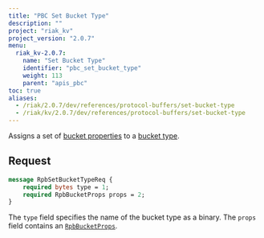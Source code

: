 ```yaml
---
title: "PBC Set Bucket Type"
description: ""
project: "riak_kv"
project_version: "2.0.7"
menu:
  riak_kv-2.0.7:
    name: "Set Bucket Type"
    identifier: "pbc_set_bucket_type"
    weight: 113
    parent: "apis_pbc"
toc: true
aliases:
  - /riak/2.0.7/dev/references/protocol-buffers/set-bucket-type
  - /riak/kv/2.0.7/dev/references/protocol-buffers/set-bucket-type
---
```


Assigns a set of [bucket properties](/riak/kv/2.0.7/developing/api/protocol-buffers/set-bucket-props) to a
[bucket type](/riak/kv/2.0.7/developing/usage/bucket-types).

## Request

```protobuf
message RpbSetBucketTypeReq {
    required bytes type = 1;
    required RpbBucketProps props = 2;
}
```

The `type` field specifies the name of the bucket type as a binary. The
`props` field contains an [`RpbBucketProps`](/riak/kv/2.0.7/developing/api/protocol-buffers/get-bucket-props).
